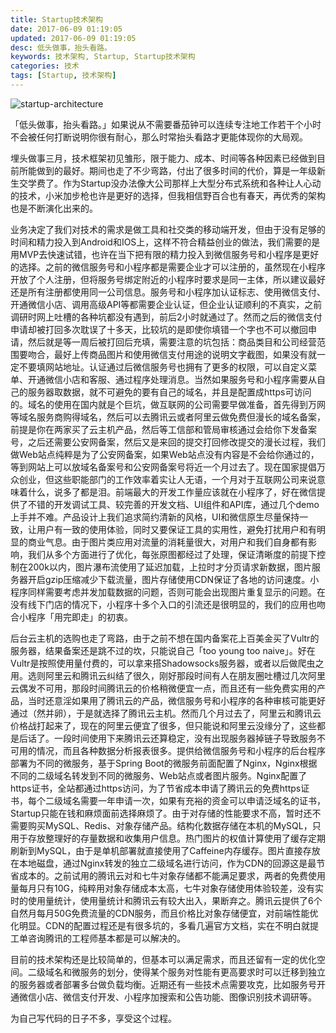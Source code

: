 ```yaml
---
title: Startup技术架构
date: 2017-06-09 01:19:05
updated: 2017-06-09 01:19:05
desc: 低头做事，抬头看路。
keywords: 技术架构, Startup, Startup技术架构
categories: 技术
tags: [Startup, 技术架构]
---
```


![startup-architecture](/images/startup-architecture.jpg)

「低头做事，抬头看路。」如果说从不需要番茄钟可以连续专注地工作若干个小时不会被任何打断说明你很有耐心，那么时常抬头看路才更能体现你的大局观。

<!--more-->

埋头做事三月，技术框架初见雏形，限于能力、成本、时间等各种因素已经做到目前所能做到的最好。期间也走了不少弯路，付出了很多时间的代价，算是一年级新生交学费了。作为Startup没办法像大公司那样上大型分布式系统和各种让人心动的技术，小米加步枪也许是更好的选择，但我相信野百合也有春天，再优秀的架构也是不断演化出来的。

业务决定了我们对技术的需求是做工具和社交类的移动端开发，但由于没有足够的时间和精力投入到Android和IOS上，这样不符合精益创业的做法，我们需要的是用MVP去快速试错，也许在当下把有限的精力投入到微信服务号和小程序是更好的选择。之前的微信服务号和小程序都是需要企业才可以注册的，虽然现在小程序开放了个人注册，但将服务号绑定附近的小程序时要求是同一主体，所以建议最好还是所有注册都使用同一公司信息。服务号和小程序加认证标志、使用微信支付、开通微信小店、调用高级API等都需要企业认证，但企业认证顺利的不真实，之前调研时网上吐槽的各种坑都没有遇到，前后2小时就通过了。然而之后的微信支付申请却被打回多次耽误了十多天，比较坑的是即使你填错一个字也不可以撤回申请，然后就是等一周后被打回后充填，需要注意的坑包括：商品类目和公司经营范围要吻合，最好上传商品图片和使用微信支付用途的说明文字截图，如果没有就一定不要填网站地址。认证通过后微信服务号也拥有了更多的权限，可以自定义菜单、开通微信小店和客服、通过程序处理消息。当然如果服务号和小程序需要从自己的服务器取数据，就不可避免的要有自己的域名，并且是配置成https可访问的。域名的使用在国内就是个巨坑，做互联网的公司需要早做准备，首先得到万网等域名服务商购得域名，然后可以去腾讯云或者阿里云做免费但漫长的域名备案，前提是你在两家买了云主机产品，然后等工信部和管局审核通过会给你下发备案号，之后还需要公安网备案，然后又是来回的提交打回修改提交的漫长过程，我们做Web站点纯粹是为了公安网备案，如果Web站点没有内容是不会给你通过的，等到网站上可以放域名备案号和公安网备案号将近一个月过去了。现在国家提倡万众创业，但这些职能部门的工作效率着实让人无语，一个月对于互联网公司来说意味着什么，说多了都是泪。前端最大的开发工作量应该就在小程序了，好在微信提供了不错的开发调试工具、较完善的开发文档、UI组件和API库，通过几个demo上手并不难。产品设计上我们追求简约清新的风格，UI和微信原生尽量保持一致，让用户有一致的使用体验，同时又要保证工具的实用性，避免打扰用户和有明显的商业气息。由于图片类应用对流量的消耗量很大，对用户和我们自身都有影响，我们从多个方面进行了优化，每张原图都经过了处理，保证清晰度的前提下控制在200k以内，图片瀑布流使用了延迟加载，上拉时才分页请求新数据，图片服务器开启gzip压缩减少下载流量，图片存储使用CDN保证了各地的访问速度。小程序同样需要考虑并发加载数据的问题，否则可能会出现图片重复显示的问题。在没有线下门店的情况下，小程序十多个入口的引流还是很明显的，我们的应用也吻合小程序「用完即走」的初衷。

后台云主机的选购也走了弯路，由于之前不想在国内备案花上百美金买了Vultr的服务器，结果备案还是跳不过的坎，只能说自己「too young too naive」。好在Vultr是按照使用量付费的，可以拿来搭Shadowsocks服务器，或者以后做爬虫之用。选则阿里云和腾讯云纠结了很久，刚好那段时间有人在朋友圈吐槽过几次阿里云偶发不可用，那段时间腾讯云的价格稍微便宜一点，而且还有一些免费实用的产品，当时还意淫如果用了腾讯云的产品，微信服务号和小程序的各种审核可能更好通过（然并卵），于是就选择了腾讯云主机。然而几个月过去了，阿里云和腾讯云价格战打起来了，现在的阿里云便宜了很多，但只能说和阿里云没缘分了，这些都是后话了。一段时间使用下来腾讯云还算稳定，没有出现服务器掉链子导致服务不可用的情况，而且各种数据分析报表很多。提供给微信服务号和小程序的后台程序部署为不同的微服务，基于Spring Boot的微服务前面配置了Nginx，Nginx根据不同的二级域名转发到不同的微服务、Web站点或者图片服务。Nginx配置了https证书，全站都通过https访问，为了节省成本申请了腾讯云的免费https证书，每个二级域名需要一年申请一次，如果有充裕的资金可以申请泛域名的证书，Startup只能在钱和麻烦面前选择麻烦了。由于对存储的性能要求不高，暂时还不需要购买MySQL、Redis、对象存储产品。结构化数据存储在本机的MySQL，只用于存放整理好的存量数据和收集用户信息。热门图片的权值计算使用了缓存定期刷新到MySQL，由于是单机部署就直接使用了Caffeine内存缓存。图片直接存放在本地磁盘，通过Nginx转发的独立二级域名进行访问，作为CDN的回源这是最节省成本的。之前试用的腾讯云对和七牛对象存储都不能满足要求，两者的免费使用量每月只有10G，纯粹用对象存储成本太高，七牛对象存储使用体验较差，没有实时的使用量统计，使用量统计和腾讯云有较大出入，果断弃之。腾讯云提供了6个自然月每月50G免费流量的CDN服务，而且价格比对象存储便宜，对前端性能优化明显。CDN的配置过程还是有很多坑的，多看几遍官方文档，实在不明白就提工单咨询腾讯的工程师基本都是可以解决的。

目前的技术架构还是比较简单的，但基本可以满足需求，而且还留有一定的优化空间。二级域名和微服务的划分，使得某个服务对性能有更高要求时可以迁移到独立的服务器或者部署多台做负载均衡。近期还有一些技术点需要攻克，比如服务号开通微信小店、微信支付开发、小程序加搜索和公告功能、图像识别技术调研等。

为自己写代码的日子不多，享受这个过程。